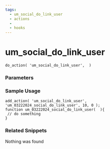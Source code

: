 ```yaml
---
tags: 
  - um_social_do_link_user
  - actions
  - 
  - hooks
---
```

# um\_social\_do\_link\_user

``` php:no-line-numbers
do_action( 'um_social_do_link_user',  )
```
<div class='hook-sep'></div>

### Parameters

<div class='hook-sep'></div>



### Sample Usage

``` php:no-line-numbers
add_action( 'um_social_do_link_user', 'um_03222024_social_do_link_user', 10, 0 );
function um_03222024_social_do_link_user(  ){
 // do something
}
```
<div class='hook-sep'></div>



### Related Snippets

Nothing was found


